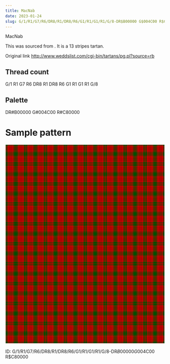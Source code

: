 ```yaml
---
title: MacNab
date: 2023-01-24
slug: G/1/R1/G7/R6/DR8/R1/DR8/R6/G1/R1/G1/R1/G/8-DR$B00000 G$004C00 R$C80000
---
```

MacNab

This was sourced from <no value>.  It is a 13 stripes tartan.

Original link http://www.weddslist.com/cgi-bin/tartans/pg.pl?source=rb

## Thread count
G/1 R1 G7 R6 DR8 R1 DR8 R6 G1 R1 G1 R1 G/8

## Palette
DR#B00000 G#004C00 R#C80000

# Sample pattern

![Tartan detail](tartan.png "G/1 R1 G7 R6 DR8 R1 DR8 R6 G1 R1 G1 R1 G/8 tartan")

ID: G/1/R1/G7/R6/DR8/R1/DR8/R6/G1/R1/G1/R1/G/8-DR$B00000 G$004C00 R$C80000